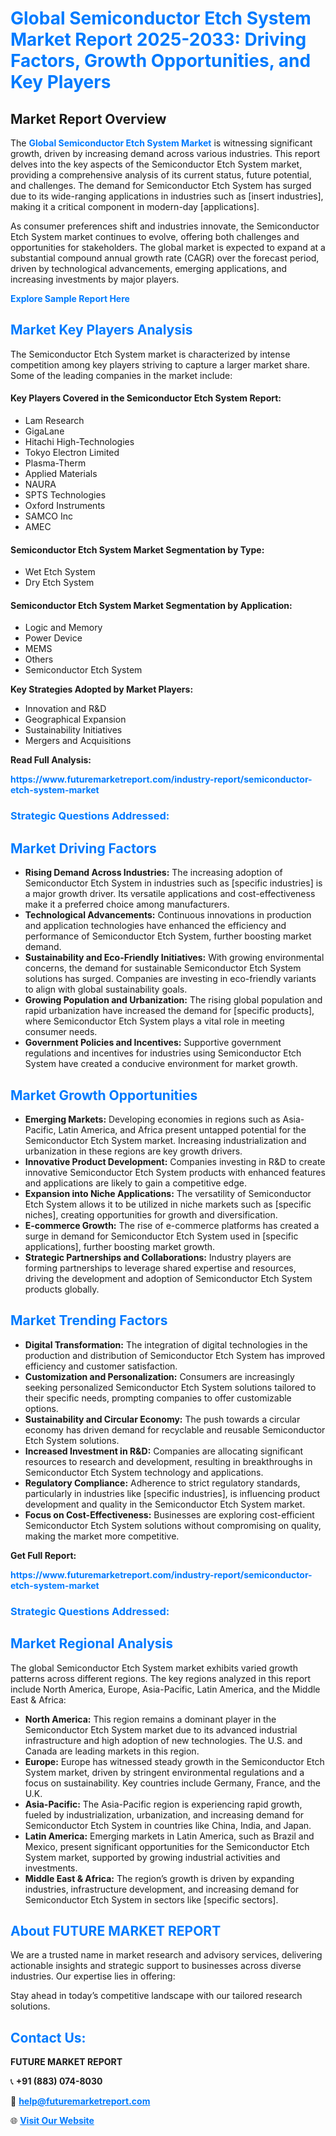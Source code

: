 <h1 style="color: #007BFF;">Global Semiconductor Etch System Market Report 2025-2033: Driving Factors, Growth Opportunities, and Key Players</h1>

<section id="overview">
<h2>Market Report Overview</h2>
<p>The <a href="https://www.futuremarketreport.com/industry-report/semiconductor-etch-system-market" style="color: #007BFF; text-decoration: none;"><strong>Global Semiconductor Etch System Market</strong></a> is witnessing significant growth, driven by increasing demand across various industries. This report delves into the key aspects of the Semiconductor Etch System market, providing a comprehensive analysis of its current status, future potential, and challenges. The demand for Semiconductor Etch System has surged due to its wide-ranging applications in industries such as [insert industries], making it a critical component in modern-day [applications].</p>
<p>As consumer preferences shift and industries innovate, the Semiconductor Etch System market continues to evolve, offering both challenges and opportunities for stakeholders. The global market is expected to expand at a substantial compound annual growth rate (CAGR) over the forecast period, driven by technological advancements, emerging applications, and increasing investments by major players.</p>
</section>

<section id="overview">
<p><a href="https://www.futuremarketreport.com/request-sample/reportId=113128" style="color: #007BFF; text-decoration: none;"><strong>Explore Sample Report Here</strong></a></p>
</section>

<section id="key-players">
<h2 style="color: #007BFF;">Market Key Players Analysis</h2>
<p>The Semiconductor Etch System market is characterized by intense competition among key players striving to capture a larger market share. Some of the leading companies in the market include:</p>
<h4>Key Players Covered in the Semiconductor Etch System Report:</h4>
<ul><li>Lam Research</li><li>GigaLane</li><li>Hitachi High-Technologies</li><li>Tokyo Electron Limited</li><li>Plasma-Therm</li><li>Applied Materials</li><li>NAURA</li><li>SPTS Technologies</li><li>Oxford Instruments</li><li>SAMCO Inc</li><li>AMEC</li></ul>
<h4>Semiconductor Etch System Market Segmentation by Type:</h4>
<ul><li>Wet Etch System</li><li>Dry Etch System</li></ul>

<h4>Semiconductor Etch System Market Segmentation by Application:</h4>
<ul><li>Logic and Memory</li><li>Power Device</li><li>MEMS</li><li>Others</li><li>Semiconductor Etch System</li></ul>
<p><strong>Key Strategies Adopted by Market Players:</strong></p>
<ul>
<li>Innovation and R&D</li>
<li>Geographical Expansion</li>
<li>Sustainability Initiatives</li>
<li>Mergers and Acquisitions</li>
</ul>
</section>

<section>
<p><strong>Read Full Analysis: </strong></p><a href="https://www.futuremarketreport.com/industry-report/semiconductor-etch-system-market" style="color: #007BFF; text-decoration: none;"><strong>https://www.futuremarketreport.com/industry-report/semiconductor-etch-system-market</strong></a>
<h3 style="color: #007BFF;">Strategic Questions Addressed:</h3>
</section>

<section id="driving-factors">
<h2 style="color: #007BFF;">Market Driving Factors</h2>
<ul>
<li><strong>Rising Demand Across Industries:</strong> The increasing adoption of Semiconductor Etch System in industries such as [specific industries] is a major growth driver. Its versatile applications and cost-effectiveness make it a preferred choice among manufacturers.</li>
<li><strong>Technological Advancements:</strong> Continuous innovations in production and application technologies have enhanced the efficiency and performance of Semiconductor Etch System, further boosting market demand.</li>
<li><strong>Sustainability and Eco-Friendly Initiatives:</strong> With growing environmental concerns, the demand for sustainable Semiconductor Etch System solutions has surged. Companies are investing in eco-friendly variants to align with global sustainability goals.</li>
<li><strong>Growing Population and Urbanization:</strong> The rising global population and rapid urbanization have increased the demand for [specific products], where Semiconductor Etch System plays a vital role in meeting consumer needs.</li>
<li><strong>Government Policies and Incentives:</strong> Supportive government regulations and incentives for industries using Semiconductor Etch System have created a conducive environment for market growth.</li>
</ul>
</section>

<section id="growth-opportunities">
<h2 style="color: #007BFF;">Market Growth Opportunities</h2>
<ul>
<li><strong>Emerging Markets:</strong> Developing economies in regions such as Asia-Pacific, Latin America, and Africa present untapped potential for the Semiconductor Etch System market. Increasing industrialization and urbanization in these regions are key growth drivers.</li>
<li><strong>Innovative Product Development:</strong> Companies investing in R&D to create innovative Semiconductor Etch System products with enhanced features and applications are likely to gain a competitive edge.</li>
<li><strong>Expansion into Niche Applications:</strong> The versatility of Semiconductor Etch System allows it to be utilized in niche markets such as [specific niches], creating opportunities for growth and diversification.</li>
<li><strong>E-commerce Growth:</strong> The rise of e-commerce platforms has created a surge in demand for Semiconductor Etch System used in [specific applications], further boosting market growth.</li>
<li><strong>Strategic Partnerships and Collaborations:</strong> Industry players are forming partnerships to leverage shared expertise and resources, driving the development and adoption of Semiconductor Etch System products globally.</li>
</ul>
</section>

<section id="trending-factors">
<h2 style="color: #007BFF;">Market Trending Factors</h2>
<ul>
<li><strong>Digital Transformation:</strong> The integration of digital technologies in the production and distribution of Semiconductor Etch System has improved efficiency and customer satisfaction.</li>
<li><strong>Customization and Personalization:</strong> Consumers are increasingly seeking personalized Semiconductor Etch System solutions tailored to their specific needs, prompting companies to offer customizable options.</li>
<li><strong>Sustainability and Circular Economy:</strong> The push towards a circular economy has driven demand for recyclable and reusable Semiconductor Etch System solutions.</li>
<li><strong>Increased Investment in R&D:</strong> Companies are allocating significant resources to research and development, resulting in breakthroughs in Semiconductor Etch System technology and applications.</li>
<li><strong>Regulatory Compliance:</strong> Adherence to strict regulatory standards, particularly in industries like [specific industries], is influencing product development and quality in the Semiconductor Etch System market.</li>
<li><strong>Focus on Cost-Effectiveness:</strong> Businesses are exploring cost-efficient Semiconductor Etch System solutions without compromising on quality, making the market more competitive.</li>
</ul>
</section>

<section>
<p><strong>Get Full Report: </strong></p><a href="https://www.futuremarketreport.com/industry-report/semiconductor-etch-system-market" style="color: #007BFF; text-decoration: none;"><strong>https://www.futuremarketreport.com/industry-report/semiconductor-etch-system-market</strong></a>
<h3 style="color: #007BFF;">Strategic Questions Addressed:</h3>
</section>


<section id="regional-analysis">
<h2 style="color: #007BFF;">Market Regional Analysis</h2>
<p>The global Semiconductor Etch System market exhibits varied growth patterns across different regions. The key regions analyzed in this report include North America, Europe, Asia-Pacific, Latin America, and the Middle East & Africa:</p>
<ul>
<li><strong>North America:</strong> This region remains a dominant player in the Semiconductor Etch System market due to its advanced industrial infrastructure and high adoption of new technologies. The U.S. and Canada are leading markets in this region.</li>
<li><strong>Europe:</strong> Europe has witnessed steady growth in the Semiconductor Etch System market, driven by stringent environmental regulations and a focus on sustainability. Key countries include Germany, France, and the U.K.</li>
<li><strong>Asia-Pacific:</strong> The Asia-Pacific region is experiencing rapid growth, fueled by industrialization, urbanization, and increasing demand for Semiconductor Etch System in countries like China, India, and Japan.</li>
<li><strong>Latin America:</strong> Emerging markets in Latin America, such as Brazil and Mexico, present significant opportunities for the Semiconductor Etch System market, supported by growing industrial activities and investments.</li>
<li><strong>Middle East & Africa:</strong> The region’s growth is driven by expanding industries, infrastructure development, and increasing demand for Semiconductor Etch System in sectors like [specific sectors].</li>
</ul>
</section>

<footer>
<h2 style="color: #007BFF;">About FUTURE MARKET REPORT</h2>
<p>We are a trusted name in market research and advisory services, delivering actionable insights and strategic support to businesses across diverse industries. Our expertise lies in offering:</p>

<p>Stay ahead in today’s competitive landscape with our tailored research solutions.</p>

<h2 style="color: #007BFF;">Contact Us:</h2>
<p><strong>FUTURE MARKET REPORT</strong></p>
<p>📞 <strong>+91 (883) 074-8030</strong></p>
<p>📧 <strong><a href="mailto:help@futuremarketreport.com" style="color: #007BFF;">help@futuremarketreport.com</a></strong></p>
<p>🌐 <strong><a href="https://www.futuremarketreport.com/" style="color: #007BFF;">Visit Our Website</a></strong></p>
</footer>